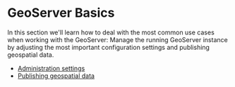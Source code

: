 # GeoServer Basics

In this section we'll learn how to deal with the most common use cases when
working with the GeoServer: Manage the running GeoServer instance by adjusting
the most important configuration settings and publishing geospatial data.

* [Administration settings](./administration/README.md)
* [Publishing geospatial data](./publishing/README.md)
